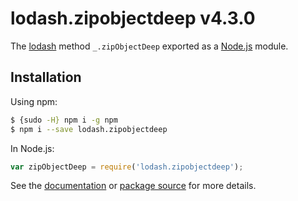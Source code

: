 # lodash.zipobjectdeep v4.3.0

The [lodash](https://lodash.com/) method `_.zipObjectDeep` exported as a [Node.js](https://nodejs.org/) module.

## Installation

Using npm:
```bash
$ {sudo -H} npm i -g npm
$ npm i --save lodash.zipobjectdeep
```

In Node.js:
```js
var zipObjectDeep = require('lodash.zipobjectdeep');
```

See the [documentation](https://lodash.com/docs#zipObjectDeep) or [package source](https://github.com/lodash/lodash/blob/4.3.0-npm-packages/lodash.zipobjectdeep) for more details.
